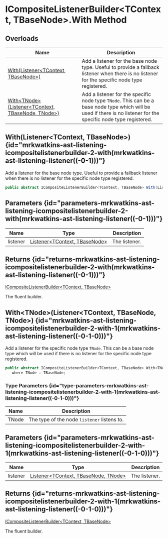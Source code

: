 # ICompositeListenerBuilder&lt;TContext, TBaseNode&gt;.With Method
## Overloads

| Name | Description |
| ---- | ----------- |
| [With(Listener&lt;TContext, TBaseNode&gt;)](MrKWatkins.Ast.Listening.ICompositeListenerBuilder-2.With.md#mrkwatkins-ast-listening-icompositelistenerbuilder-2-with(mrkwatkins-ast-listening-listener((-0-1)))) | Add a listener for the base node type. Useful to provide a fallback listener when there is no listener for the specific node type registered. |
| [With&lt;TNode&gt;(Listener&lt;TContext, TBaseNode, TNode&gt;)](MrKWatkins.Ast.Listening.ICompositeListenerBuilder-2.With.md#mrkwatkins-ast-listening-icompositelistenerbuilder-2-with-1(mrkwatkins-ast-listening-listener((-0-1-0)))) | Add a listener for the specific node type `TNode`. This can be a base node type which will be used if there is no listener for the specific node type registered. |

## With(Listener&lt;TContext, TBaseNode&gt;) {id="mrkwatkins-ast-listening-icompositelistenerbuilder-2-with(mrkwatkins-ast-listening-listener((-0-1)))"}

Add a listener for the base node type. Useful to provide a fallback listener when there is no listener for the specific node type registered.

```c#
public abstract ICompositeListenerBuilder<TContext, TBaseNode> With(Listener<TContext, TBaseNode> listener);
```

## Parameters {id="parameters-mrkwatkins-ast-listening-icompositelistenerbuilder-2-with(mrkwatkins-ast-listening-listener((-0-1)))"}

| Name | Type | Description |
| ---- | ---- | ----------- |
| listener | [Listener&lt;TContext, TBaseNode&gt;](MrKWatkins.Ast.Listening.Listener-2.md) | The listener. |

## Returns {id="returns-mrkwatkins-ast-listening-icompositelistenerbuilder-2-with(mrkwatkins-ast-listening-listener((-0-1)))"}

[ICompositeListenerBuilder&lt;TContext, TBaseNode&gt;](MrKWatkins.Ast.Listening.ICompositeListenerBuilder-2.md)

The fluent builder.
## With&lt;TNode&gt;(Listener&lt;TContext, TBaseNode, TNode&gt;) {id="mrkwatkins-ast-listening-icompositelistenerbuilder-2-with-1(mrkwatkins-ast-listening-listener((-0-1-0)))"}

Add a listener for the specific node type `TNode`. This can be a base node type which will be used if there is no listener for the specific node type registered.

```c#
public abstract ICompositeListenerBuilder<TContext, TBaseNode> With<TNode>(Listener<TContext, TBaseNode, TNode> listener)
   where TNode : TBaseNode;
```

### Type Parameters {id="type-parameters-mrkwatkins-ast-listening-icompositelistenerbuilder-2-with-1(mrkwatkins-ast-listening-listener((-0-1-0)))"}

| Name | Description |
| ---- | ----------- |
| TNode | The type of the node `listener` listens to. |

## Parameters {id="parameters-mrkwatkins-ast-listening-icompositelistenerbuilder-2-with-1(mrkwatkins-ast-listening-listener((-0-1-0)))"}

| Name | Type | Description |
| ---- | ---- | ----------- |
| listener | [Listener&lt;TContext, TBaseNode, TNode&gt;](MrKWatkins.Ast.Listening.Listener-3.md) | The listener. |

## Returns {id="returns-mrkwatkins-ast-listening-icompositelistenerbuilder-2-with-1(mrkwatkins-ast-listening-listener((-0-1-0)))"}

[ICompositeListenerBuilder&lt;TContext, TBaseNode&gt;](MrKWatkins.Ast.Listening.ICompositeListenerBuilder-2.md)

The fluent builder.
